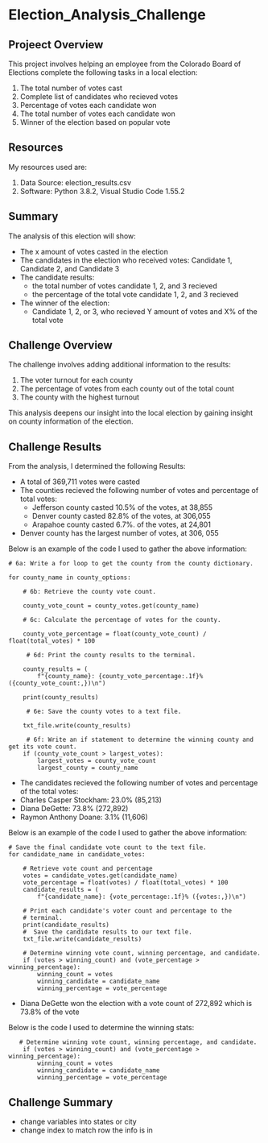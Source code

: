 # Election_Analysis_Challenge

## Projeect Overview

This project involves helping an employee from the Colorado Board of Elections complete the following tasks in a local election:

1. The total number of votes cast
2. Complete list of candidates who recieved votes
3. Percentage of votes each  candidate won
4. The total number of votes each candidate won
5. Winner of the election based on popular vote


## Resources

My resources used are:
1. Data Source: election_results.csv
2. Software: Python 3.8.2, Visual Studio Code 1.55.2


## Summary

The analysis of this election will show:

- The x amount of votes casted in the election
- The candidates in the election who received votes: Candidate 1, Candidate 2, and Candidate 3
- The candidate results:
  - the total number of votes candidate 1, 2, and 3 recieved
  - the percentage of the total vote candidate 1, 2, and 3 recieved
- The winner of the election:
  - Candidate 1, 2, or 3, who recieved Y amount of votes and X% of the total vote


## Challenge Overview

The challenge involves adding additional information to the results:

1. The voter turnout for each county
2. The percentage of votes from each county out of the total count
3. The county with the highest turnout

This analysis deepens our insight into the local election by gaining insight on county information of the election.  

## Challenge Results

From the analysis, I determined the following Results:

- A total of 369,711 votes were casted
- The counties recieved the following number of votes and percentage of total votes:
  - Jefferson county casted 10.5% of the votes, at 38,855
  - Denver county casted 82.8% of the votes, at 306,055
  - Arapahoe county casted 6.7%. of the votes, at 24,801
-  Denver county has the largest number of votes, at 306, 055

Below is an example of the code I used to gather the above information: 
    
    # 6a: Write a for loop to get the county from the county dictionary.

    for county_name in county_options:

        # 6b: Retrieve the county vote count.

        county_vote_count = county_votes.get(county_name)

        # 6c: Calculate the percentage of votes for the county.

        county_vote_percentage = float(county_vote_count) / float(total_votes) * 100

         # 6d: Print the county results to the terminal.

        county_results = (
            f"{county_name}: {county_vote_percentage:.1f}% ({county_vote_count:,})\n")

        print(county_results)

         # 6e: Save the county votes to a text file.

        txt_file.write(county_results)

         # 6f: Write an if statement to determine the winning county and get its vote count.
        if (county_vote_count > largest_votes):
            largest_votes = county_vote_count
            largest_county = county_name
            

-  The candidates recieved the following number of votes and percentage of the total votes:
  - Charles Casper Stockham: 23.0% (85,213)
  - Diana DeGette: 73.8% (272,892)
  - Raymon Anthony Doane: 3.1% (11,606)

Below is an example of the code I used to gather the above information:

    # Save the final candidate vote count to the text file.
    for candidate_name in candidate_votes:

        # Retrieve vote count and percentage
        votes = candidate_votes.get(candidate_name)
        vote_percentage = float(votes) / float(total_votes) * 100
        candidate_results = (
            f"{candidate_name}: {vote_percentage:.1f}% ({votes:,})\n")

        # Print each candidate's voter count and percentage to the
        # terminal.
        print(candidate_results)
        #  Save the candidate results to our text file.
        txt_file.write(candidate_results)

        # Determine winning vote count, winning percentage, and candidate.
        if (votes > winning_count) and (vote_percentage > winning_percentage):
            winning_count = votes
            winning_candidate = candidate_name
            winning_percentage = vote_percentage

 
- Diana DeGette won the election with a vote count of 272,892 which is 73.8% of the vote

Below is the code I used to determine the winning stats:

       # Determine winning vote count, winning percentage, and candidate.
        if (votes > winning_count) and (vote_percentage > winning_percentage):
            winning_count = votes
            winning_candidate = candidate_name
            winning_percentage = vote_percentage

## Challenge Summary
- change variables into states or city
- change index to match row the info is in
